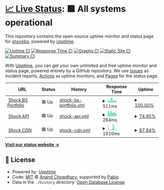 # [📈 Live Status](https://shockbs.github.io/status): <!--live status--> **🟩 All systems operational**

This repository contains the open-source uptime monitor and status page for [shockbs](https://shockbs.github.io/status), powered by [Upptime](https://github.com/upptime/upptime).

[![Uptime CI](https://github.com/shockbs/status/workflows/Uptime%20CI/badge.svg)](https://github.com/shockbs/status/actions?query=workflow%3A%22Uptime+CI%22)
[![Response Time CI](https://github.com/shockbs/status/workflows/Response%20Time%20CI/badge.svg)](https://github.com/shockbs/status/actions?query=workflow%3A%22Response+Time+CI%22)
[![Graphs CI](https://github.com/shockbs/status/workflows/Graphs%20CI/badge.svg)](https://github.com/shockbs/status/actions?query=workflow%3A%22Graphs+CI%22)
[![Static Site CI](https://github.com/shockbs/status/workflows/Static%20Site%20CI/badge.svg)](https://github.com/shockbs/status/actions?query=workflow%3A%22Static+Site+CI%22)
[![Summary CI](https://github.com/shockbs/status/workflows/Summary%20CI/badge.svg)](https://github.com/shockbs/status/actions?query=workflow%3A%22Summary+CI%22)

With [Upptime](https://upptime.js.org), you can get your own unlimited and free uptime monitor and status page, powered entirely by a GitHub repository. We use [Issues](https://github.com/shockbs/status/issues) as incident reports, [Actions](https://github.com/shockbs/status/actions) as uptime monitors, and [Pages](https://shockbs.github.io/status) for the status page.

<!--start: status pages-->
<!-- This summary is generated by Upptime (https://github.com/upptime/upptime) -->
<!-- Do not edit this manually, your changes will be overwritten -->
<!-- prettier-ignore -->
| URL | Status | History | Response Time | Uptime |
| --- | ------ | ------- | ------------- | ------ |
| <img alt="" src="https://icons.duckduckgo.com/ip3/shockbs.is-a.dev.ico" height="13"> [Shock BS Portfolio](https://shockbs.is-a.dev) | 🟩 Up | [shock-bs-portfolio.yml](https://github.com/shockbs/status/commits/HEAD/history/shock-bs-portfolio.yml) | <details><summary><img alt="Response time graph" src="./graphs/shock-bs-portfolio/response-time-week.png" height="20"> 511ms</summary><br><a href="https://status.shockbs.is-a.dev/history/shock-bs-portfolio"><img alt="Response time 493" src="https://img.shields.io/endpoint?url=https%3A%2F%2Fraw.githubusercontent.com%2Fshockbs%2Fstatus%2FHEAD%2Fapi%2Fshock-bs-portfolio%2Fresponse-time.json"></a><br><a href="https://status.shockbs.is-a.dev/history/shock-bs-portfolio"><img alt="24-hour response time 372" src="https://img.shields.io/endpoint?url=https%3A%2F%2Fraw.githubusercontent.com%2Fshockbs%2Fstatus%2FHEAD%2Fapi%2Fshock-bs-portfolio%2Fresponse-time-day.json"></a><br><a href="https://status.shockbs.is-a.dev/history/shock-bs-portfolio"><img alt="7-day response time 511" src="https://img.shields.io/endpoint?url=https%3A%2F%2Fraw.githubusercontent.com%2Fshockbs%2Fstatus%2FHEAD%2Fapi%2Fshock-bs-portfolio%2Fresponse-time-week.json"></a><br><a href="https://status.shockbs.is-a.dev/history/shock-bs-portfolio"><img alt="30-day response time 493" src="https://img.shields.io/endpoint?url=https%3A%2F%2Fraw.githubusercontent.com%2Fshockbs%2Fstatus%2FHEAD%2Fapi%2Fshock-bs-portfolio%2Fresponse-time-month.json"></a><br><a href="https://status.shockbs.is-a.dev/history/shock-bs-portfolio"><img alt="1-year response time 493" src="https://img.shields.io/endpoint?url=https%3A%2F%2Fraw.githubusercontent.com%2Fshockbs%2Fstatus%2FHEAD%2Fapi%2Fshock-bs-portfolio%2Fresponse-time-year.json"></a></details> | <details><summary><a href="https://status.shockbs.is-a.dev/history/shock-bs-portfolio">100.00%</a></summary><a href="https://status.shockbs.is-a.dev/history/shock-bs-portfolio"><img alt="All-time uptime 97.26%" src="https://img.shields.io/endpoint?url=https%3A%2F%2Fraw.githubusercontent.com%2Fshockbs%2Fstatus%2FHEAD%2Fapi%2Fshock-bs-portfolio%2Fuptime.json"></a><br><a href="https://status.shockbs.is-a.dev/history/shock-bs-portfolio"><img alt="24-hour uptime 100.00%" src="https://img.shields.io/endpoint?url=https%3A%2F%2Fraw.githubusercontent.com%2Fshockbs%2Fstatus%2FHEAD%2Fapi%2Fshock-bs-portfolio%2Fuptime-day.json"></a><br><a href="https://status.shockbs.is-a.dev/history/shock-bs-portfolio"><img alt="7-day uptime 100.00%" src="https://img.shields.io/endpoint?url=https%3A%2F%2Fraw.githubusercontent.com%2Fshockbs%2Fstatus%2FHEAD%2Fapi%2Fshock-bs-portfolio%2Fuptime-week.json"></a><br><a href="https://status.shockbs.is-a.dev/history/shock-bs-portfolio"><img alt="30-day uptime 97.26%" src="https://img.shields.io/endpoint?url=https%3A%2F%2Fraw.githubusercontent.com%2Fshockbs%2Fstatus%2FHEAD%2Fapi%2Fshock-bs-portfolio%2Fuptime-month.json"></a><br><a href="https://status.shockbs.is-a.dev/history/shock-bs-portfolio"><img alt="1-year uptime 97.26%" src="https://img.shields.io/endpoint?url=https%3A%2F%2Fraw.githubusercontent.com%2Fshockbs%2Fstatus%2FHEAD%2Fapi%2Fshock-bs-portfolio%2Fuptime-year.json"></a></details>
| <img alt="" src="https://icons.duckduckgo.com/ip3/api.shockbs.is-a.dev.ico" height="13"> [Shock API](https://api.shockbs.is-a.dev/ping/) | 🟩 Up | [shock-api.yml](https://github.com/shockbs/status/commits/HEAD/history/shock-api.yml) | <details><summary><img alt="Response time graph" src="./graphs/shock-api/response-time-week.png" height="20"> 264ms</summary><br><a href="https://status.shockbs.is-a.dev/history/shock-api"><img alt="Response time 330" src="https://img.shields.io/endpoint?url=https%3A%2F%2Fraw.githubusercontent.com%2Fshockbs%2Fstatus%2FHEAD%2Fapi%2Fshock-api%2Fresponse-time.json"></a><br><a href="https://status.shockbs.is-a.dev/history/shock-api"><img alt="24-hour response time 258" src="https://img.shields.io/endpoint?url=https%3A%2F%2Fraw.githubusercontent.com%2Fshockbs%2Fstatus%2FHEAD%2Fapi%2Fshock-api%2Fresponse-time-day.json"></a><br><a href="https://status.shockbs.is-a.dev/history/shock-api"><img alt="7-day response time 264" src="https://img.shields.io/endpoint?url=https%3A%2F%2Fraw.githubusercontent.com%2Fshockbs%2Fstatus%2FHEAD%2Fapi%2Fshock-api%2Fresponse-time-week.json"></a><br><a href="https://status.shockbs.is-a.dev/history/shock-api"><img alt="30-day response time 330" src="https://img.shields.io/endpoint?url=https%3A%2F%2Fraw.githubusercontent.com%2Fshockbs%2Fstatus%2FHEAD%2Fapi%2Fshock-api%2Fresponse-time-month.json"></a><br><a href="https://status.shockbs.is-a.dev/history/shock-api"><img alt="1-year response time 330" src="https://img.shields.io/endpoint?url=https%3A%2F%2Fraw.githubusercontent.com%2Fshockbs%2Fstatus%2FHEAD%2Fapi%2Fshock-api%2Fresponse-time-year.json"></a></details> | <details><summary><a href="https://status.shockbs.is-a.dev/history/shock-api">74.95%</a></summary><a href="https://status.shockbs.is-a.dev/history/shock-api"><img alt="All-time uptime 88.90%" src="https://img.shields.io/endpoint?url=https%3A%2F%2Fraw.githubusercontent.com%2Fshockbs%2Fstatus%2FHEAD%2Fapi%2Fshock-api%2Fuptime.json"></a><br><a href="https://status.shockbs.is-a.dev/history/shock-api"><img alt="24-hour uptime 100.00%" src="https://img.shields.io/endpoint?url=https%3A%2F%2Fraw.githubusercontent.com%2Fshockbs%2Fstatus%2FHEAD%2Fapi%2Fshock-api%2Fuptime-day.json"></a><br><a href="https://status.shockbs.is-a.dev/history/shock-api"><img alt="7-day uptime 74.95%" src="https://img.shields.io/endpoint?url=https%3A%2F%2Fraw.githubusercontent.com%2Fshockbs%2Fstatus%2FHEAD%2Fapi%2Fshock-api%2Fuptime-week.json"></a><br><a href="https://status.shockbs.is-a.dev/history/shock-api"><img alt="30-day uptime 88.90%" src="https://img.shields.io/endpoint?url=https%3A%2F%2Fraw.githubusercontent.com%2Fshockbs%2Fstatus%2FHEAD%2Fapi%2Fshock-api%2Fuptime-month.json"></a><br><a href="https://status.shockbs.is-a.dev/history/shock-api"><img alt="1-year uptime 88.90%" src="https://img.shields.io/endpoint?url=https%3A%2F%2Fraw.githubusercontent.com%2Fshockbs%2Fstatus%2FHEAD%2Fapi%2Fshock-api%2Fuptime-year.json"></a></details>
| <img alt="" src="https://icons.duckduckgo.com/ip3/gg.shockbs.is-a.dev.ico" height="13"> [Shock CDN](https://gg.shockbs.is-a.dev/dashboard) | 🟩 Up | [shock-cdn.yml](https://github.com/shockbs/status/commits/HEAD/history/shock-cdn.yml) | <details><summary><img alt="Response time graph" src="./graphs/shock-cdn/response-time-week.png" height="20"> 1910ms</summary><br><a href="https://status.shockbs.is-a.dev/history/shock-cdn"><img alt="Response time 2558" src="https://img.shields.io/endpoint?url=https%3A%2F%2Fraw.githubusercontent.com%2Fshockbs%2Fstatus%2FHEAD%2Fapi%2Fshock-cdn%2Fresponse-time.json"></a><br><a href="https://status.shockbs.is-a.dev/history/shock-cdn"><img alt="24-hour response time 411" src="https://img.shields.io/endpoint?url=https%3A%2F%2Fraw.githubusercontent.com%2Fshockbs%2Fstatus%2FHEAD%2Fapi%2Fshock-cdn%2Fresponse-time-day.json"></a><br><a href="https://status.shockbs.is-a.dev/history/shock-cdn"><img alt="7-day response time 1910" src="https://img.shields.io/endpoint?url=https%3A%2F%2Fraw.githubusercontent.com%2Fshockbs%2Fstatus%2FHEAD%2Fapi%2Fshock-cdn%2Fresponse-time-week.json"></a><br><a href="https://status.shockbs.is-a.dev/history/shock-cdn"><img alt="30-day response time 2558" src="https://img.shields.io/endpoint?url=https%3A%2F%2Fraw.githubusercontent.com%2Fshockbs%2Fstatus%2FHEAD%2Fapi%2Fshock-cdn%2Fresponse-time-month.json"></a><br><a href="https://status.shockbs.is-a.dev/history/shock-cdn"><img alt="1-year response time 2558" src="https://img.shields.io/endpoint?url=https%3A%2F%2Fraw.githubusercontent.com%2Fshockbs%2Fstatus%2FHEAD%2Fapi%2Fshock-cdn%2Fresponse-time-year.json"></a></details> | <details><summary><a href="https://status.shockbs.is-a.dev/history/shock-cdn">97.84%</a></summary><a href="https://status.shockbs.is-a.dev/history/shock-cdn"><img alt="All-time uptime 96.63%" src="https://img.shields.io/endpoint?url=https%3A%2F%2Fraw.githubusercontent.com%2Fshockbs%2Fstatus%2FHEAD%2Fapi%2Fshock-cdn%2Fuptime.json"></a><br><a href="https://status.shockbs.is-a.dev/history/shock-cdn"><img alt="24-hour uptime 98.99%" src="https://img.shields.io/endpoint?url=https%3A%2F%2Fraw.githubusercontent.com%2Fshockbs%2Fstatus%2FHEAD%2Fapi%2Fshock-cdn%2Fuptime-day.json"></a><br><a href="https://status.shockbs.is-a.dev/history/shock-cdn"><img alt="7-day uptime 97.84%" src="https://img.shields.io/endpoint?url=https%3A%2F%2Fraw.githubusercontent.com%2Fshockbs%2Fstatus%2FHEAD%2Fapi%2Fshock-cdn%2Fuptime-week.json"></a><br><a href="https://status.shockbs.is-a.dev/history/shock-cdn"><img alt="30-day uptime 96.63%" src="https://img.shields.io/endpoint?url=https%3A%2F%2Fraw.githubusercontent.com%2Fshockbs%2Fstatus%2FHEAD%2Fapi%2Fshock-cdn%2Fuptime-month.json"></a><br><a href="https://status.shockbs.is-a.dev/history/shock-cdn"><img alt="1-year uptime 96.63%" src="https://img.shields.io/endpoint?url=https%3A%2F%2Fraw.githubusercontent.com%2Fshockbs%2Fstatus%2FHEAD%2Fapi%2Fshock-cdn%2Fuptime-year.json"></a></details>

<!--end: status pages-->

[**Visit our status website →**](https://shockbs.github.io/status)

## 📄 License

- Powered by: [Upptime](https://github.com/upptime/upptime)
- Code: [MIT](./LICENSE) © [Anand Chowdhary](https://anandchowdhary.com), supported by [Pabio](https://pabio.com)
- Data in the `./history` directory: [Open Database License](https://opendatacommons.org/licenses/odbl/1-0/)
